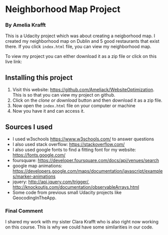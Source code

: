 # Neighborhood Map Project
### By Amelia Krafft

This is a Udacity project which was about creating a neigborhood map. I created my neighborhood map on Dublin and 5 good restaurants that exist there. If you click ```index.html``` file, you can view my neighborhood map.

To view my project you can either download it as a zip file or click on this live link:

## Installing this project
1. Visit this website: https://github.com/Ameliack/WebsiteOptimization. This is so that you can view my project on github.
2. Click on the *clone or download* button and then download it as a zip file.
3. Now open the ```index.html``` file on your computer or machine
4. Now you have it and can access it.

## Sources I used
* I used w3schools https://www.w3schools.com/ to answer questions
* I also used stack overflow: https://stackoverflow.com/
* I also used google fonts to find a fitting font for my website: https://fonts.google.com/
* foursquare: https://developer.foursquare.com/docs/api/venues/search
* google map animations: https://developers.google.com/maps/documentation/javascript/examples/marker-animations
* jquery: http://api.jquery.com/trigger/, http://knockoutjs.com/documentation/observableArrays.html
* Some code from previous small Udacity projects like GeocodingInTheApp.


### Final Comment
I shared my work with my sister Clara Krafft who is also right now working on this course. This is why we could have some similarities in our code.
